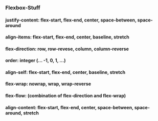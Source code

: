 ### Flexbox-Stuff

#### justify-content: flex-start, flex-end, center, space-between, space-around
#### align-items: flex-start, flex-end, center, baseline, stretch
#### flex-direction: row, row-revese, column, column-reverse
#### order: integer (... -1, 0, 1, ...)
#### align-self: flex-start, flex-end, center, baseline, stretch
#### flex-wrap: nowrap, wrap, wrap-reverse
#### flex-flow: (combination of flex-direction and flex-wrap)
#### align-content: flex-start, flex-end, center, space-between, space-around, stretch